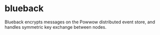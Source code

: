 blueback
========

Blueback encrypts messages on the Powwow distributed event store, and handles symmetric key exchange between nodes.
